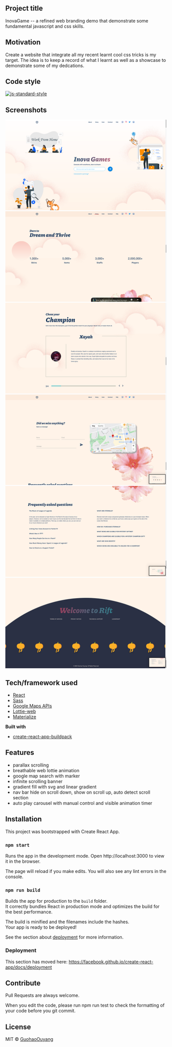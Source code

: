 ## Project title
InovaGame -- a refined web branding demo that demonstrate some fundamental javascript and css skills.

## Motivation
Create a website that integrate all my recent learnt cool css tricks is my target. The idea is to keep a record of what I learnt as well as a showcase to demonstrate some of my dedcations.

## Code style
[![js-standard-style](https://img.shields.io/badge/code%20style-standard-brightgreen.svg?style=flat)](https://github.com/feross/standard)
 
## Screenshots
![frontpage](/src/components/utils/images/frontpage.png?raw=true "Optional Title")
![animatedcounter](/src/components/utils/images/story1.png?raw=true "Optional Title")
![carousel](/src/components/utils/images/item2.png?raw=true "Optional Title")
![contact](/src/components/utils/images/contact.png?raw=true "Optional Title")
![faq](/src/components/utils/images/faq.png?raw=true "Optional Title")
![footer](/src/components/utils/images/footer.png?raw=true "Optional Title")

## Tech/framework used
- [React](https://reactjs.org/)
- [Sass](https://sass-lang.com/)
- [Google Maps APIs](https://developers.google.com/maps/documentation)
- [Lottie-web](https://github.com/airbnb/lottie-web)
- [Materialize](https://materializecss.com/)

<b>Built with</b>
- [create-react-app-buildpack](https://github.com/mars/create-react-app-buildpack)

## Features
- parallax scrolling
- breathable web lottie animation
- google map search with marker
- infinite scrolling banner
- gradient fill with svg and linear gradient
- nav bar hide on scroll down, show on scroll up, auto detect scroll section
- auto play carousel with manual control and visible animation timer


## Installation
This project was bootstrapped with Create React App.

### `npm start`
Runs the app in the development mode.
Open http://localhost:3000 to view it in the browser.

The page will reload if you make edits.
You will also see any lint errors in the console.

### `npm run build`

Builds the app for production to the `build` folder.<br />
It correctly bundles React in production mode and optimizes the build for the best performance.

The build is minified and the filenames include the hashes.<br />
Your app is ready to be deployed!

See the section about [deployment](https://facebook.github.io/create-react-app/docs/deployment) for more information.

### Deployment

This section has moved here: https://facebook.github.io/create-react-app/docs/deployment

## Contribute

Pull Requests are always welcome.

When you edit the code, please run npm run test to check the formatting of your code before you git commit.


## License

MIT © [GuohaoOuyang]()


